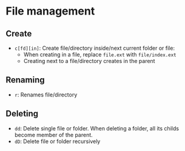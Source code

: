 File management
===============

## Create

* `c[fd][in]`: Create file/directory inside/next current folder or file:
  * When creating in a file, replace `file.ext` with `file/index.ext`
  * Creating next to a file/directory creates in the parent

## Renaming

* `r`: Renames file/directory

## Deleting

* `dd`: Delete single file or folder. When deleting a folder, all its childs become member of the parent.
* `dD`: Delete file or folder recursively

